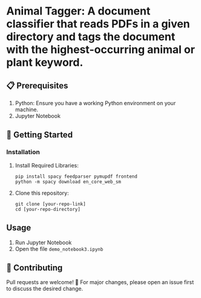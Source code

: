 # Animal Tagger: A document classifier that reads PDFs in a given directory and tags the document with the highest-occurring animal or plant keyword.


## 📋 Prerequisites
1. Python: Ensure you have a working Python environment on your machine.
2. Jupyter Notebook
   
## 🚀 Getting Started
### Installation
1. Install Required Libraries:
   ```
   pip install spacy feedparser pymupdf frontend
   python -m spacy download en_core_web_sm
   ```
2. Clone this repository:
   ```
   git clone [your-repo-link]
   cd [your-repo-directory]
   ```
## Usage
1. Run Jupyter Notebook
2. Open the file `demo_notebook3.ipynb`

## 🤝 Contributing
Pull requests are welcome! 🙌
For major changes, please open an issue first to discuss the desired change.
